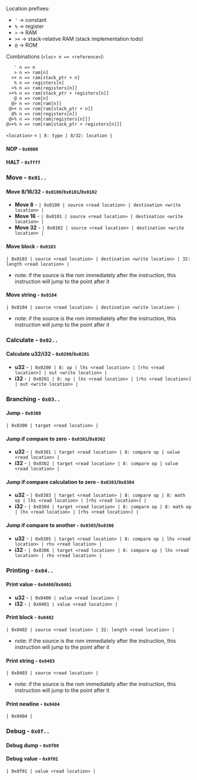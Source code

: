 Location prefixes:
- `'` -> constant
- `%` -> register
- `>` -> RAM
- `>+` -> stack-relative RAM (stack implementation todo)
- `@` -> ROM

Combinations (`<loc> n => <reference>`):
```
   ' n => n
   > n => ram[n]
  >+ n => ram[stack_ptr + n]
   % n => registers[n]
  >% n => ram[registers[n]]
 >+% n => ram[stack_ptr + registers[n]]
   @ n => rom[n]
  @> n => rom[ram[n]]
 @>+ n => rom[ram[stack_ptr + n]]
  @% n => rom[registers[n]]
 @>% n => rom[ram[registers[n]]]
@>+% n => rom[ram[stack_ptr + registers[n]]]
```

`<location>` = `| 8: type | 8/32: location |`

#### NOP - `0x0000`
#### HALT - `0xffff`

### Move - `0x01..`

#### Move 8/16/32 - `0x0100`/`0x0101`/`0x0102`
- **Move 8** - `| 0x0100 | source <read location> | destination <write location> |`
- **Move 16** - `| 0x0101 | source <read location> | destination <write location> |`
- **Move 32** - `| 0x0102 | source <read location> | destination <write location> |`

#### Move block - `0x0103`
`| 0x0103 | source <read location> | destination <write location> | 32: length <read location> |`
- note: if the source is the rom immediately after the instruction, this instruction will jump to the point after it

#### Move string - `0x0104`
`| 0x0104 | source <read location> | destination <write location> |`
- note: if the source is the rom immediately after the instruction, this instruction will jump to the point after it

### Calculate - `0x02..`

#### Calculate u32/i32 - `0x0200`/`0x0201`
- **u32** - `| 0x0200 | 8: op | lhs <read location> | [rhs <read location>] | out <write location> |`
- **i32** - `| 0x0201 | 8: op | lhs <read location> | [rhs <read location>] | out <write location> |`

### Branching - `0x03..`

#### Jump - `0x0300`
`| 0x0300 | target <read location> |`

#### Jump if compare to zero - `0x0301`/`0x0302`
- **u32** - `| 0x0301 | target <read location> | 8: compare op | value <read location> |`
- **i32** - `| 0x0302 | target <read location> | 8: compare op | value <read location> |`

#### Jump if compare calculation to zero - `0x0303`/`0x0304`
- **u32** - `| 0x0303 | target <read location> | 8: compare op | 8: math op | lhs <read location> | [rhs <read location>] |`
- **i32** - `| 0x0304 | target <read location> | 8: compare op | 8: math op | lhs <read location> | [rhs <read location>] |`

#### Jump if compare to another - `0x0305`/`0x0306`
- **u32** - `| 0x0305 | target <read location> | 8: compare op | lhs <read location> | rhs <read location> |`
- **i32** - `| 0x0306 | target <read location> | 8: compare op | lhs <read location> | rhs <read location> |`

### Printing - `0x04..`

#### Print value - `0x0400`/`0x0401`
- **u32** - `| 0x0400 | value <read location> |`
- **i32** - `| 0x0401 | value <read location> |`

#### Print block - `0x0402`
`| 0x0402 | source <read location> | 32: length <read location> |`
- note: if the source is the rom immediately after the instruction, this instruction will jump to the point after it

#### Print string - `0x0403`
`| 0x0403 | source <read location> |`
- note: if the source is the rom immediately after the instruction, this instruction will jump to the point after it

#### Print newline - `0x0404`
`| 0x0404 |`

### Debug - `0x0f..`

#### Debug dump - `0x0f00`

#### Debug value - `0x0f01`
`| 0x0f01 | value <read location> |`


